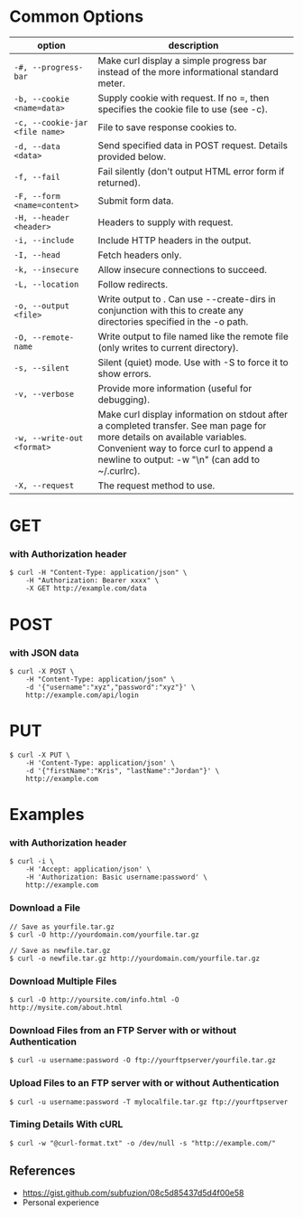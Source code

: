 # Common Options

option | description
--------|-------------
`-#, --progress-bar` | Make curl display a simple progress bar instead of the more informational standard meter.
`-b, --cookie <name=data>` | Supply cookie with request. If no =, then specifies the cookie file to use (see -c).
`-c, --cookie-jar <file name>` | File to save response cookies to.
`-d, --data <data>` | Send specified data in POST request. Details provided below.
`-f, --fail` | Fail silently (don't output HTML error form if returned).
`-F, --form <name=content>` | Submit form data.
`-H, --header <header>` | Headers to supply with request.
`-i, --include` | Include HTTP headers in the output.
`-I, --head` | Fetch headers only.
`-k, --insecure` | Allow insecure connections to succeed.
`-L, --location` | Follow redirects.
`-o, --output <file>` | Write output to . Can use --create-dirs in conjunction with this to create any directories specified in the -o path.
`-O, --remote-name` | Write output to file named like the remote file (only writes to current directory).
`-s, --silent` | Silent (quiet) mode. Use with -S to force it to show errors.
`-v, --verbose` | Provide more information (useful for debugging).
`-w, --write-out <format>` | Make curl display information on stdout after a completed transfer. See man page for more details on available variables. Convenient way to force curl to append a newline to output: -w "\n" (can add to ~/.curlrc).
`-X, --request` | The request method to use.


# GET

### with Authorization header
```
$ curl -H "Content-Type: application/json" \
    -H "Authorization: Bearer xxxx" \
    -X GET http://example.com/data
```

# POST

### with JSON data

```
$ curl -X POST \
    -H "Content-Type: application/json" \
    -d '{"username":"xyz","password":"xyz"}' \
    http://example.com/api/login
```

# PUT

```
$ curl -X PUT \
    -H 'Content-Type: application/json' \
    -d '{"firstName":"Kris", "lastName":"Jordan"}' \
    http://example.com
```

# Examples

### with Authorization header
```
$ curl -i \
    -H 'Accept: application/json' \
    -H 'Authorization: Basic username:password' \
    http://example.com
```

### Download a File
```
// Save as yourfile.tar.gz
$ curl -O http://yourdomain.com/yourfile.tar.gz

// Save as newfile.tar.gz
$ curl -o newfile.tar.gz http://yourdomain.com/yourfile.tar.gz
```

### Download Multiple Files
```
$ curl -O http://yoursite.com/info.html -O http://mysite.com/about.html
```

### Download Files from an FTP Server with or without Authentication
```
$ curl -u username:password -O ftp://yourftpserver/yourfile.tar.gz
```

### Upload Files to an FTP server with or without Authentication
```
$ curl -u username:password -T mylocalfile.tar.gz ftp://yourftpserver
```

### Timing Details With cURL
```
$ curl -w "@curl-format.txt" -o /dev/null -s "http://example.com/"
```

## References
- https://gist.github.com/subfuzion/08c5d85437d5d4f00e58
- Personal experience
